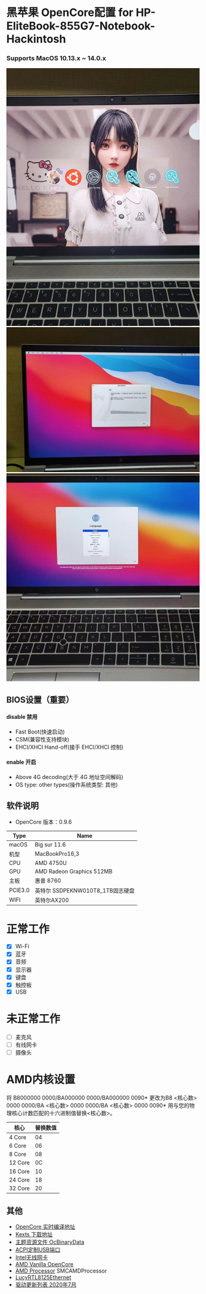# 黑苹果 OpenCore配置 for HP-EliteBook-855G7-Notebook-Hackintosh

### Supports MacOS 10.13.x ~ 14.0.x

![](Images/关于1.jpg)
![](Images/关于2.jpg)
![](Images/关于3.jpg)


## BIOS设置（重要）
#### disable 禁用
- Fast Boot(快速启动)
- CSM(兼容性支持模块)
- EHCI/XHCI Hand-off(接手 EHCI/XHCI 控制)
#### enable 开启
- Above 4G decoding(大于 4G 地址空间解码)
- OS type: other types(操作系统类型: 其他)

## 软件说明
- OpenCore 版本：0.9.6

| Type          | Name   |
| --------      | -----  |
|macOS          |   Big sur 11.6      |
|机型           |   MacBookPro16,3   |
| CPU           |   AMD 4750U       |  
| GPU           |   AMD Radeon Graphics 512MB  |
|主板           |   惠普 8760    |
|PCIE3.0        |   英特尔 SSDPEKNW010T8_1TB固志硬盘 |
|WIFI           |   英特尔AX200  |

# 正常工作

 - [x] Wi-Fi
 - [x] 蓝牙
 - [x] 音频
 - [x] 显示器
 - [x]  键盘
 - [x] 触控板
 - [x] USB

# 未正常工作

 - [ ] 麦克风
 - [ ] 有线网卡
 - [ ] 摄像头

# AMD内核设置
将 B8000000 0000/BA000000 0000/BA000000 0090*  更改为B8 <核心数> 0000 0000/BA <核心数> 0000 0000/BA <核心数> 0000 0090*
用与您的物理核心计数匹配的十六进制值替换<核心数>。
 
| 核心          | 替换数值   |
| --------      | -----  |
|4 Core	|04|
|6 Core	|06|
|8 Core	|08|
|12 Core	|0C|
|16 Core	|10|
|24 Core	|18|
|32 Core	|20|

## 其他
- [OpenCore 实时编译地址](https://github.com/williambj1/OpenCore-Factory/releases)
- [Kexts 下载地址](https://gitee.com/evu/Easy-Kexts)
- [主题资源文件 OcBinaryData](https://github.com/acidanthera/OcBinaryData)
- [ACPI定制USB端口](https://github.com/daliansky/OC-little/blob/master/15-ACPI%E5%AE%9A%E5%88%B6USB%E7%AB%AF%E5%8F%A3/README.md)
- [Intel无线网卡](
https://github.com/OpenIntelWireless/itlwm/releases)
- [AMD Vanilla OpenCore](https://github.com/AMD-OSX/AMD_Vanilla)
- [AMD Processor](https://github.com/trulyspinach/SMCAMDProcessor) SMCAMDProcessor
- [LucyRTL8125Ethernet](https://github.com/Mieze/LucyRTL8125Ethernet)
- [驱动更新列表 2020年7月](https://heipg.cn/drivers/drivers-for-hackintosh-202007.html)

